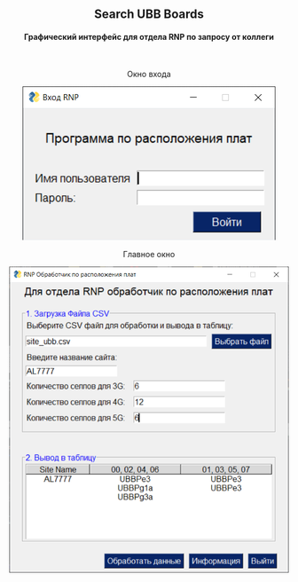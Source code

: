 <!-- PROJECT LOGO -->
<br />
<div align="center">
  <h2 align="center">Search UBB Boards</h3>
  <h4 align="center">Графический интерфейс для отдела RNP по запросу от коллеги </h4>
    <br />
     <p align="center"> Окно входа</p>
     <img src="img/sign_in.png" alt="sign_in">
    <br />
    <p align="center">Главное окно</p>
    <img src="img/main.png" alt="main">
</div>
